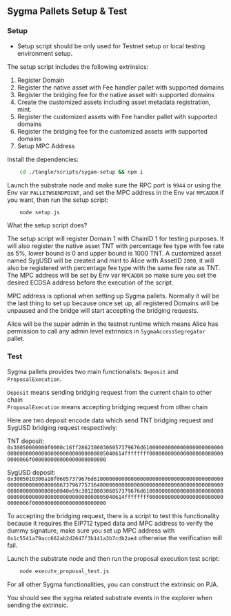 ## Sygma Pallets Setup & Test

### Setup

- Setup script should be only used for Testnet setup or local testing environment setup.  

The setup script includes the following extrinsics:
1. Register Domain
2. Register the native asset with Fee handler pallet with supported domains
3. Register the bridging fee for the native asset with supported domains
4. Create the customized assets including asset metadata registration, mint.
5. Register the customized assets with Fee handler pallet with supported domains 
6. Register the bridging fee for the customized assets with supported domains
7. Setup MPC Address

Install the dependencies:
```bash
    cd ./tangle/scripts/sygam-setup && npm i
```

Launch the substrate node and make sure the RPC port is `9944` or using the Env var `PALLETWSENDPOINT`, and set the MPC address in the Env var `MPCADDR` if you want, then run the setup script:
```bash
    node setup.js  
```

What the setup script does?

The setup script will register Domain 1 with ChainID 1 for testing purposes. It will also register the native asset TNT with percentage fee type 
with fee rate as 5%, lower bound is 0 and upper bound is 1000 TNT. A customized asset named SygUSD will be created and mint to Alice with AssetID `2000`,
it will also be registered with percentage fee type with the same fee rate as TNT. The MPC address will be set by Env var `MPCADDR` so make sure you set the desired
ECDSA address before the execution of the script.

MPC address is optional when setting up Sygma pallets. Normally it will be the last thing to set up because once set up, all registered Domains will be unpaused and the bridge will start accepting the bridging requests.

Alice will be the super admin in the testnet runtime which means Alice has permission to call any admin level extrinsics in `SygmaAccessSegregator` pallet.

### Test

Sygma pallets provides two main functionalists: `Deposit` and `ProposalExecution`.

`Deposit` means sending bridging request from the current chain to other chain  
`ProposalExecution` means accepting bridging request from other chain

Here are two deposit encode data which send TNT bridging request and SygUSD bridging request respectively:

TNT deposit:
`0x30050000000f0000c16ff28623000306057379676d6100000000000000000000000000000000000000000000000000000005040614ffffffff0000000000000000000000000000066f000000000000000000000000`

SygUSD deposit:
`0x3005010300a10f06057379676d6100000000000000000000000000000000000000000000000000000006067379677573640000000000000000000000000000000000000000000000000000000b0040e59c3012000306057379676d6100000000000000000000000000000000000000000000000000000005040614ffffffff0000000000000000000000000000066f000000000000000000000000`

To accepting the bridging request, there is a script to test this functionality because it requires the EIP712 typed data and MPC address to verify the dummy signature, make sure you set up MPC address with `0x1c5541a79acc662ab2d2647f3b141a3b7cdb2ae4` otherwise the verification will fail.

Launch the substrate node and then run the proposal execution test script:
```bash
    node execute_proposal_test.js
```

For all other Sygma functionalities, you can construct the extrinsic on PJA.  

You should see the sygma related substrate events in the explorer when sending the extrinsic.


